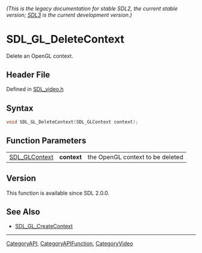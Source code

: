 ###### (This is the legacy documentation for stable SDL2, the current stable version; [SDL3](https://wiki.libsdl.org/SDL3/) is the current development version.)
# SDL_GL_DeleteContext

Delete an OpenGL context.

## Header File

Defined in [SDL_video.h](https://github.com/libsdl-org/SDL/blob/SDL2/include/SDL_video.h)

## Syntax

```c
void SDL_GL_DeleteContext(SDL_GLContext context);
```

## Function Parameters

|                                |             |                                  |
| ------------------------------ | ----------- | -------------------------------- |
| [SDL_GLContext](SDL_GLContext) | **context** | the OpenGL context to be deleted |

## Version

This function is available since SDL 2.0.0.

## See Also

- [SDL_GL_CreateContext](SDL_GL_CreateContext)

----
[CategoryAPI](CategoryAPI), [CategoryAPIFunction](CategoryAPIFunction), [CategoryVideo](CategoryVideo)

